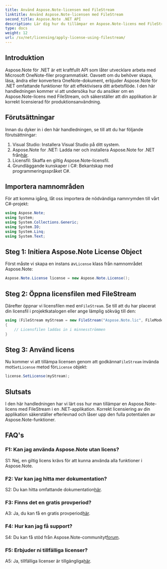 ```yaml
---
title: Använd Aspose.Note-licensen med FileStream
linktitle: Använd Aspose.Note-licensen med FileStream
second_title: Aspose.Note .NET API
description: Lär dig hur du tillämpar en Aspose.Note-licens med FileStream i dina .NET-applikationer för sömlös integration.
type: docs
weight: 12
url: /sv/net/licensing/apply-license-using-filestream/
---
```

## Introduktion

Aspose.Note för .NET är ett kraftfullt API som låter utvecklare arbeta med Microsoft OneNote-filer programmatiskt. Oavsett om du behöver skapa, läsa, ändra eller konvertera OneNote-dokument, erbjuder Aspose.Note för .NET omfattande funktioner för att effektivisera ditt arbetsflöde. I den här handledningen kommer vi att undersöka hur du ansöker om en Aspose.Note-licens med FileStream, och säkerställer att din applikation är korrekt licensierad för produktionsanvändning.

## Förutsättningar

Innan du dyker in i den här handledningen, se till att du har följande förutsättningar:

1. Visual Studio: Installera Visual Studio på ditt system.
2.  Aspose.Note for .NET: Ladda ner och installera Aspose.Note for .NET från[här](https://releases.aspose.com/note/net/).
3. Licensfil: Skaffa en giltig Aspose.Note-licensfil.
4. Grundläggande kunskaper i C#: Bekantskap med programmeringsspråket C#.

## Importera namnområden

För att komma igång, låt oss importera de nödvändiga namnrymden till vårt C#-projekt:

```csharp
using Aspose.Note;
using System;
using System.Collections.Generic;
using System.IO;
using System.Linq;
using System.Text;
```

## Steg 1: Initiera Aspose.Note License Object

 Först måste vi skapa en instans av`License` klass från namnområdet Aspose.Note:

```csharp
Aspose.Note.License license = new Aspose.Note.License();
```

## Steg 2: Öppna licensfilen med FileStream

 Därefter öppnar vi licensfilen med en`FileStream`. Se till att du har placerat din licensfil i projektkatalogen eller ange lämplig sökväg till den:

```csharp
using (FileStream myStream = new FileStream("Aspose.Note.lic", FileMode.Open))
{
    // Licensfilen laddas in i minnesströmmen
}
```

## Steg 3: Använd licens

 Nu kommer vi att tillämpa licensen genom att godkänna`FileStream` invända mot`SetLicense` metod för`License` objekt:

```csharp
license.SetLicense(myStream);
```

## Slutsats

I den här handledningen har vi lärt oss hur man tillämpar en Aspose.Note-licens med FileStream i en .NET-applikation. Korrekt licensiering av din applikation säkerställer efterlevnad och låser upp den fulla potentialen av Aspose.Note-funktioner.

## FAQ's

### F1: Kan jag använda Aspose.Note utan licens?

S1: Nej, en giltig licens krävs för att kunna använda alla funktioner i Aspose.Note.

### F2: Var kan jag hitta mer dokumentation?

 S2: Du kan hitta omfattande dokumentation[här](https://reference.aspose.com/note/net/).

### F3: Finns det en gratis provperiod?

 A3: Ja, du kan få en gratis provperiod[här](https://releases.aspose.com/).

### F4: Hur kan jag få support?

S4: Du kan få stöd från Aspose.Note-communityt[forum](https://forum.aspose.com/c/note/28).

### F5: Erbjuder ni tillfälliga licenser?

 A5: Ja, tillfälliga licenser är tillgängliga[här](https://purchase.aspose.com/temporary-license/).